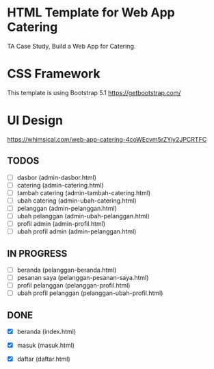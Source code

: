 # HTML Template for Web App Catering
TA Case Study, Build a Web App for Catering.

# CSS Framework
This template is using Bootstrap 5.1
https://getbootstrap.com/

# UI Design
https://whimsical.com/web-app-catering-4coWEcvm5rZYiy2JPCRTFC

## TODOS

- [ ] dasbor (admin-dasbor.html)
- [ ] catering (admin-catering.html)
- [ ] tambah catering (admin-tambah-catering.html)
- [ ] ubah catering (admin-ubah-catering.html)
- [ ] pelanggan (admin-pelanggan.html)
- [ ] ubah pelanggan (admin-ubah-pelanggan.html)
- [ ] profil admin (admin-profil.html)
- [ ] ubah profil admin (admin-pelanggan.html)

## IN PROGRESS

- [ ] beranda (pelanggan-beranda.html)
- [ ] pesanan saya (pelanggan-pesanan-saya.html)
- [ ] profil pelanggan (pelanggan-profil.html)
- [ ] ubah profil pelanggan (pelanggan-ubah-profil.html)

## DONE
- [x] beranda (index.html)
- [x] masuk (masuk.html)
- [x] daftar (daftar.html)

